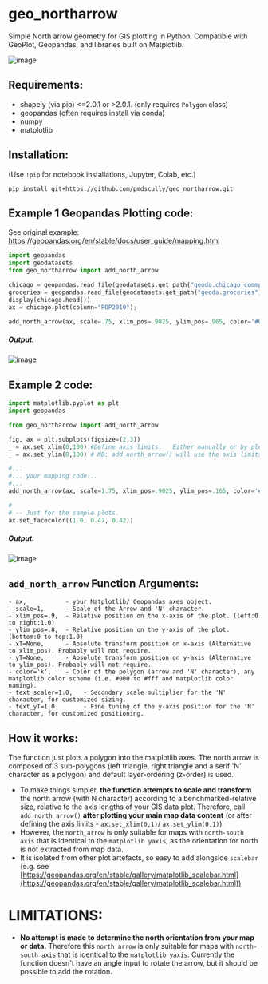 # geo_northarrow
Simple North arrow geometry for GIS plotting in Python. Compatible with GeoPlot, Geopandas, and libraries built on Matplotlib.

![image](https://github.com/pmdscully/geo_northarrow/assets/3637403/4b31b277-1e9b-4af7-8da2-5fba1cc2d250)

## Requirements:
- shapely (via pip) <=2.0.1 or >2.0.1. (only requires `Polygon` class)
- geopandas (often requires install via conda)
- numpy
- matplotlib

## Installation:
(Use `!pip` for notebook installations, Jupyter, Colab, etc.)
```
pip install git+https://github.com/pmdscully/geo_northarrow.git
```

## Example 1 Geopandas Plotting code:
See original example: https://geopandas.org/en/stable/docs/user_guide/mapping.html
```python
import geopandas
import geodatasets
from geo_northarrow import add_north_arrow

chicago = geopandas.read_file(geodatasets.get_path("geoda.chicago_commpop"))
groceries = geopandas.read_file(geodatasets.get_path("geoda.groceries"))
display(chicago.head())
ax = chicago.plot(column="POP2010");

add_north_arrow(ax, scale=.75, xlim_pos=.9025, ylim_pos=.965, color='#000', text_scaler=4, text_yT=-1.25)
```
##### Output:
![image](https://github.com/pmdscully/geo_northarrow/assets/3637403/091d1f15-5638-4034-815f-dc6ef334a0a5)




## Example 2 code:
```python
import matplotlib.pyplot as plt
import geopandas

from geo_northarrow import add_north_arrow

fig, ax = plt.subplots(figsize=(2,3))
_ = ax.set_xlim(0,100) #Define axis limits.   Either manually or by plotting data - e.g. ax = gdf.plot(ax=ax)
_ = ax.set_ylim(0,100) # NB: add_north_arrow() will use the axis limits to define its default relative position and scale.

#...
#... your mapping code...     
#...
add_north_arrow(ax, scale=1.75, xlim_pos=.9025, ylim_pos=.165, color='#000', text_scaler=4, text_yT=-1.25)

# 
# -- Just for the sample plots.
ax.set_facecolor((1.0, 0.47, 0.42))
```
##### Output:
![image](https://github.com/pmdscully/geo_northarrow/assets/3637403/c9958129-97f1-4853-8098-b601b657e2d1)



## `add_north_arrow` Function Arguments:
```
- ax,           - your Matplotlib/ Geopandas axes object.
- scale=1,      - Scale of the Arrow and 'N' character.
- xlim_pos=.9,  - Relative position on the x-axis of the plot. (left:0 to right:1.0)
- ylim_pos=.8,  - Relative position on the y-axis of the plot. (bottom:0 to top:1.0)
- xT=None,      - Absolute transform position on x-axis (Alternative to xlim_pos). Probably will not require.
- yT=None,      - Absolute transform position on y-axis (Alternative to ylim_pos). Probably will not require.
- color='k',    - Color of the polygon (arrow and 'N' character), any matplotlib color scheme (i.e. #000 to #fff and matplotlib color naming).
- text_scaler=1.0,   - Secondary scale multiplier for the 'N' character, for customized sizing.
- text_yT=1.0        - Fine tuning of the y-axis position for the 'N' character, for customized positioning.
```

## How it works:
The function just plots a polygon into the matplotlib axes. The north arrow is composed of 3 sub-polygons (left triangle, right triangle and a serif 'N' character as a polygon) and default layer-ordering (z-order) is used. 

- To make things simpler, **the function attempts to scale and transform** the north arrow (with N character) according to a benchmarked-relative size, relative to the axis lengths of your GIS data plot. Therefore, call `add_north_arrow()` **after plotting your main map data content** (or after defining the axis limits - `ax.set_xlim(0,1)`/ `ax.set_ylim(0,1)`).
- However, the `north_arrow` is only suitable for maps with `north-south axis` that is identical to the `matplotlib yaxis`, as the orientation for north is not extracted from map data.
- It is isolated from other plot artefacts, so easy to add alongside `scalebar` (e.g. see [https://geopandas.org/en/stable/gallery/matplotlib_scalebar.html](https://geopandas.org/en/stable/gallery/matplotlib_scalebar.html))

# LIMITATIONS:
- **No attempt is made to determine the north orientation from your map or data.** Therefore this `north_arrow` is only suitable for maps with `north-south axis` that is identical to the `matplotlib yaxis`. Currently the function doesn't have an angle input to rotate the arrow, but it should be possible to add the rotation.
